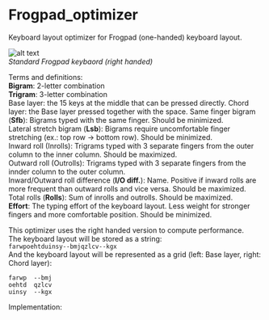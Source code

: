 # Frogpad_optimizer
Keyboard layout optimizer for Frogpad (one-handed) keyboard layout. <br>

![alt text](https://github.com/Waterdragen/Frogpad_optimizer/blob/main/images/frogpad_right_hand_keyboard.png?raw=true) <br>
*Standard Frogpad keybaord (right handed)* <br>

Terms and definitions:  <br>
**Bigram**: 2-letter combination  <br>
**Trigram**: 3-letter combination  <br>
Base layer: the 15 keys at the middle that can be pressed directly.
Chord layer: the Base layer pressed together with the space.
Same finger bigram (**Sfb**): Bigrams typed with the same finger. Should be minimized.  <br>
Lateral stretch bigram (**Lsb**): Bigrams require uncomfortable finger stretching (ex.: top row -> bottom row). Should be minimized.  <br>
Inward roll (Inrolls): Trigrams typed with 3 separate fingers from the outer column to the inner column. Should be maximized.  <br>
Outward roll (Outrolls): Trigrams typed with 3 separate fingers from the innder column to the outer column.  <br>
Inward/Outward roll difference (**I/O diff.**): Name. Positive if inward rolls are more frequent than outward rolls and vice versa. Should be maximized.  <br>
Total rolls (**Rolls**): Sum of inrolls and outrolls. Should be maximized.  <br>
**Effort**: The typing effort of the keyboard layout. Less weight for stronger fingers and more comfortable position. Should be minimized.  <br>

This optimizer uses the right handed version to compute performance.  <br>
The keyboard layout will be stored as a string:  <br>
`farwpoehtduinsy--bmjqzlcv--kgx`  <br>
And the keyboard layout will be represented as a grid (left: Base layer, right: Chord layer):  <br>
```
farwp  --bmj
oehtd  qzlcv
uinsy  --kgx
```

Implementation:
